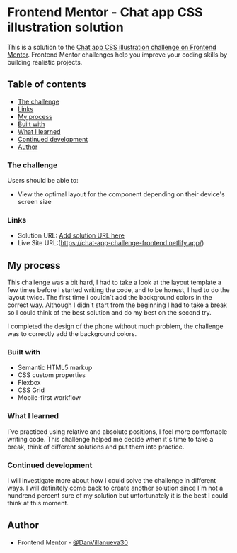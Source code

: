 # Frontend Mentor - Chat app CSS illustration solution

This is a solution to the [Chat app CSS illustration challenge on Frontend Mentor](https://www.frontendmentor.io/challenges/chat-app-css-illustration-O5auMkFqY). Frontend Mentor challenges help you improve your coding skills by building realistic projects. 

## Table of contents

  - [The challenge](#the-challenge)
  - [Links](#links)
  - [My process](#my-process)
  - [Built with](#built-with)
  - [What I learned](#what-i-learned)
  - [Continued development](#continued-development)
  - [Author](#author)




### The challenge

Users should be able to:

- View the optimal layout for the component depending on their device's screen size


### Links

- Solution URL: [Add solution URL here](https://your-solution-url.com)
- Live Site URL:(https://chat-app-challenge-frontend.netlify.app/)

## My process

  This challenge was a bit hard, I had to take a look at the layout template a few times before I started writing the code, and to be honest, I had to do the layout twice. The first time i couldn´t add the background colors in the correct way. Although I didn´t start from the beginning I had to take a break so I could think of the best solution and do my best on the second try.

  I completed the design of the phone without much problem, the challenge was to correctly add the background colors.

### Built with

- Semantic HTML5 markup
- CSS custom properties
- Flexbox
- CSS Grid
- Mobile-first workflow

### What I learned

I´ve practiced using relative and absolute positions, I feel more comfortable writing code.
This challenge helped me decide when it´s time to take a break, think of different solutions and put them into practice.

### Continued development

I will investigate more about how I could solve the challenge in different ways. I will definitely come back to create another solution since I´m not a hundrend percent sure of my solution but unfortunately it is the best I could think at this moment.

## Author


- Frontend Mentor - [@DanVillanueva30](https://www.frontendmentor.io/profile/DanVillanueva30)

